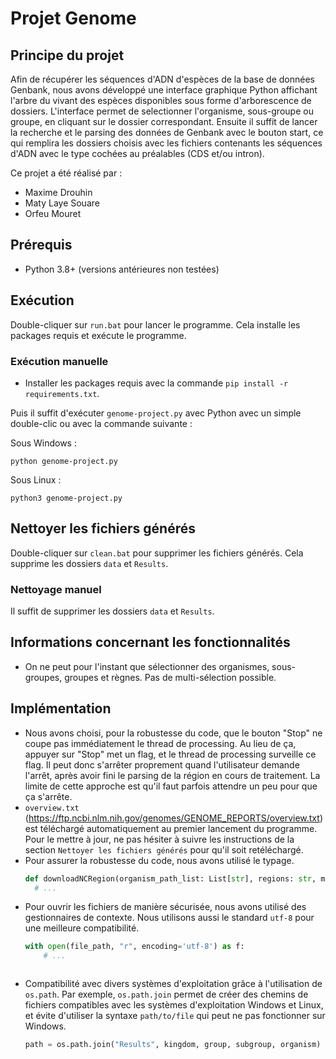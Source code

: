 # Projet Genome

## Principe du projet
Afin de récupérer les séquences d'ADN d'espèces de la base de données Genbank, nous avons développé une interface graphique Python affichant l'arbre du vivant des espèces disponibles sous forme d'arborescence de dossiers. 
L'interface permet de selectionner l'organisme, sous-groupe ou groupe, en cliquant sur le dossier correspondant.
Ensuite il suffit de lancer la recherche et le parsing des données de Genbank avec le bouton start, ce qui remplira les dossiers choisis avec les fichiers contenants les séquences d'ADN avec le type cochées au préalables (CDS et/ou intron).

Ce projet a été réalisé par :
- Maxime Drouhin
- Maty Laye Souare
- Orfeu Mouret

## Prérequis

- Python 3.8+ (versions antérieures non testées)

## Exécution

Double-cliquer sur `run.bat` pour lancer le programme. Cela installe les packages requis et exécute le programme.

### Exécution manuelle

- Installer les packages requis avec la commande `pip install -r requirements.txt`.

Puis il suffit d'exécuter `genome-project.py` avec Python avec un simple double-clic ou avec la commande suivante :

Sous Windows :
```
python genome-project.py
```

Sous Linux :
```
python3 genome-project.py
```

## Nettoyer les fichiers générés

Double-cliquer sur `clean.bat` pour supprimer les fichiers générés. Cela supprime les dossiers `data` et `Results`.

### Nettoyage manuel

Il suffit de supprimer les dossiers `data` et `Results`.

## Informations concernant les fonctionnalités

- On ne peut pour l'instant que sélectionner des organismes, sous-groupes, groupes et règnes. Pas de multi-sélection possible.

## Implémentation

- Nous avons choisi, pour la robustesse du code, que le bouton "Stop" ne coupe pas immédiatement le thread de processing. Au lieu de ça, appuyer sur "Stop" met un flag, et le thread de processing surveille ce flag. Il peut donc s'arrêter proprement quand l'utilisateur demande l'arrêt, après avoir fini le parsing de la région en cours de traitement. La limite de cette approche est qu'il faut parfois attendre un peu pour que ça s'arrête.
- `overview.txt` (https://ftp.ncbi.nlm.nih.gov/genomes/GENOME_REPORTS/overview.txt) est téléchargé automatiquement au premier lancement du programme. Pour le mettre à jour, ne pas hésiter à suivre les instructions de la section `Nettoyer les fichiers générés` pour qu'il soit retéléchargé.
- Pour assurer la robustesse du code, nous avons utilisé le typage.
  ```py
  def downloadNCRegion(organism_path_list: List[str], regions: str, main_dialog: MainDialog):
    # ...
  ```
- Pour ouvrir les fichiers de manière sécurisée, nous avons utilisé des gestionnaires de contexte. Nous utilisons aussi le standard `utf-8` pour une meilleure compatibilité.
  ```py
  with open(file_path, "r", encoding='utf-8') as f:
      # ...
  ```
  ```
- Compatibilité avec divers systèmes d'exploitation grâce à l'utilisation de `os.path`.
  Par exemple, `os.path.join` permet de créer des chemins de fichiers compatibles avec les systèmes d'exploitation Windows et Linux, et évite d'utiliser la syntaxe `path/to/file` qui peut ne pas fonctionner sur Windows.
  ```py
  path = os.path.join("Results", kingdom, group, subgroup, organism)
  ```
